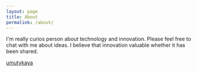 ```yaml
---
layout: page
title: About
permalink: /about/
---
```


I'm really curios person about technology and innovation. Please feel free to chat with me about ideas. I believe that innovation valuable whether it has been shared.

[umutykaya](https://github.com/umutykaya)


[jekyll-organization]: https://github.com/jekyll
